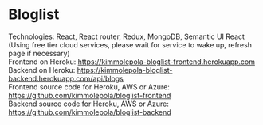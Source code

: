 # Bloglist

Technologies: React, React router, Redux, MongoDB, Semantic UI React <br />
(Using free tier cloud services, please wait for service to wake up, refresh page if necessary) <br />
Frontend on Heroku: https://kimmolepola-bloglist-frontend.herokuapp.com <br />
Backend on Heroku: https://kimmolepola-bloglist-backend.herokuapp.com/api/blogs <br />
Frontend source code for Heroku, AWS or Azure: https://github.com/kimmolepola/bloglist-frontend <br />
Backend source code for Heroku, AWS or Azure: https://github.com/kimmolepola/bloglist-backend <br />
